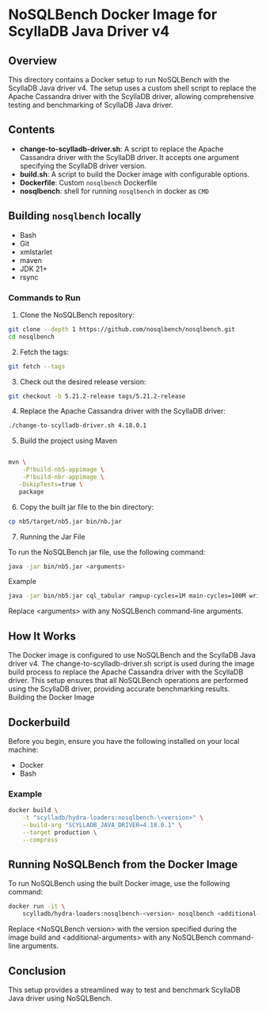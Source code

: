 # NoSQLBench Docker Image for ScyllaDB Java Driver v4

## Overview

This directory contains a Docker setup to run NoSQLBench with the ScyllaDB Java driver v4. The setup uses a custom shell script to replace the Apache Cassandra driver with the ScyllaDB driver, allowing comprehensive testing and benchmarking of ScyllaDB Java driver.

## Contents

* **change-to-scylladb-driver.sh**: A script to replace the Apache Cassandra driver with the ScyllaDB driver. It accepts one argument specifying the ScyllaDB driver version.
* **build.sh**: A script to build the Docker image with configurable options.
* **Dockerfile**: Custom `nosqlbench` Dockerfile
* **nosqlbench**: shell for running `nosqlbench` in docker as `CMD`

## Building `nosqlbench` locally

* Bash
* Git
* xmlstarlet
* maven
* JDK 21+
* rsync

### Commands to Run

1. Clone the NoSQLBench repository:

```sh
git clone --depth 1 https://github.com/nosqlbench/nosqlbench.git
cd nosqlbench
```

2. Fetch the tags:

```sh
git fetch --tags
```

3. Check out the desired release version:

```sh
git checkout -b 5.21.2-release tags/5.21.2-release
```

4. Replace the Apache Cassandra driver with the ScyllaDB driver:

```sh
./change-to-scylladb-driver.sh 4.18.0.1
```

5. Build the project using Maven

```sh

mvn \
    -P!build-nb5-appimage \
    -P!build-nbr-appimage \
   -DskipTests=true \
   package
```

6. Copy the built jar file to the bin directory:

```sh
cp nb5/target/nb5.jar bin/nb.jar
```

7. Running the Jar File

To run the NoSQLBench jar file, use the following command:

```sh
java -jar bin/nb5.jar <arguments>
```

Example

```sh
java -jar bin/nb5.jar cql_tabular rampup-cycles=1M main-cycles=100M write_cl=5 read_cl=5 rf=1 partsize=5000 driver=cqld4 -v --progress console:5m
```

Replace \<arguments> with any NoSQLBench command-line arguments.

## How It Works

The Docker image is configured to use NoSQLBench and the ScyllaDB Java driver v4. The change-to-scylladb-driver.sh script is used during the image build process to replace the Apache Cassandra driver with the ScyllaDB driver. This setup ensures that all NoSQLBench operations are performed using the ScyllaDB driver, providing accurate benchmarking results.
Building the Docker Image

## Dockerbuild

Before you begin, ensure you have the following installed on your local machine:

* Docker
* Bash

### Example

```sh
docker build \
    -t "scylladb/hydra-loaders:nosqlbench-\<version>" \
    --build-arg "SCYLLADB_JAVA_DRIVER=4.18.0.1" \
    --target production \
    --compress
```

## Running NoSQLBench from the Docker Image

To run NoSQLBench using the built Docker image, use the following command:

```sh
docker run -it \
    scylladb/hydra-loaders:nosqlbench-<version> nosqlbench <additional-arguments>
```

Replace \<NoSQLBench version> with the version specified during the image build and \<additional-arguments> with any NoSQLBench command-line arguments.

## Conclusion

This setup provides a streamlined way to test and benchmark ScyllaDB Java driver using NoSQLBench.

